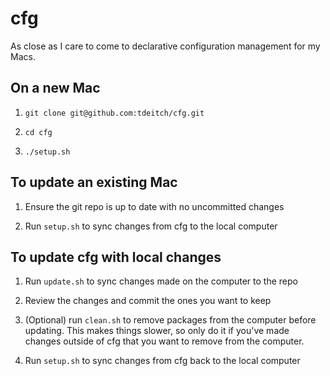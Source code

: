 # cfg

As close as I care to come to declarative configuration management for my Macs.

## On a new Mac

1. `git clone git@github.com:tdeitch/cfg.git`

2. `cd cfg`

3. `./setup.sh`

## To update an existing Mac

1. Ensure the git repo is up to date with no uncommitted changes

2. Run `setup.sh` to sync changes from cfg to the local computer

## To update cfg with local changes

1. Run `update.sh` to sync changes made on the computer to the repo

2. Review the changes and commit the ones you want to keep

3. (Optional) run `clean.sh` to remove packages from the computer before
   updating. This makes things slower, so only do it if you've made changes
   outside of cfg that you want to remove from the computer.

4. Run `setup.sh` to sync changes from cfg back to the local computer
